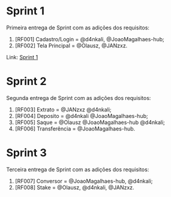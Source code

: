 # Sprint 1

Primeira entrega de Sprint com as adições dos requisitos:

1. [RF001] Cadastro/Login = @d4nkali, @JoaoMagalhaes-hub;
2. [RF002] Tela Principal = @Olausz, @JANzxz.

Link: [Sprint 1](https://github.com/d4nkali/Project_p2_Linguagem_Programacao/tree/Sprint_1)

# Sprint 2

Segunda entrega de Sprint com as adições dos requisitos:

1. [RF003] Extrato = @JANzxz @d4nkali;
2. [RF004] Deposito = @d4nkali @JoaoMagalhaes-hub;
3. [RF005] Saque = @Olausz @JoaoMagalhaes-hub @d4nkali;
4. [RF006] Transferência = @JoaoMagalhaes-hub.

# Sprint 3

Terceira entrega de Sprint com as adições dos requisitos:

1. [RF007] Conversor = @JoaoMagalhaes-hub, @d4nkali;
2. [RF008] Stake = @Olausz, @d4nkali, @JANzxz.
